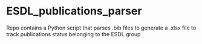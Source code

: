 # ESDL_publications_parser
Repo contains a Python script that parses .bib files to generate a .xlsx file to track publications status belonging to the ESDL group
